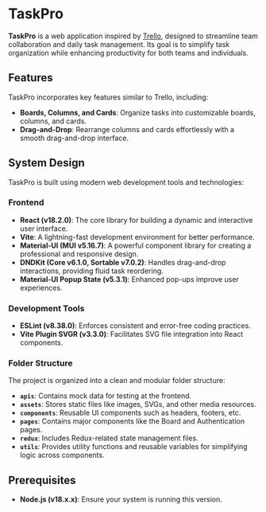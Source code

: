 # TaskPro

**TaskPro** is a web application inspired by [Trello](https://trello.com), designed to streamline team collaboration and daily task management. Its goal is to simplify task organization while enhancing productivity for both teams and individuals.

## Features

TaskPro incorporates key features similar to Trello, including:

-   **Boards, Columns, and Cards**: Organize tasks into customizable boards, columns, and cards.
-   **Drag-and-Drop**: Rearrange columns and cards effortlessly with a smooth drag-and-drop interface.

## System Design

TaskPro is built using modern web development tools and technologies:

### **Frontend**

-   **React (v18.2.0)**: The core library for building a dynamic and interactive user interface.
-   **Vite**: A lightning-fast development environment for better performance.
-   **Material-UI (MUI v5.16.7)**: A powerful component library for creating a professional and responsive design.
-   **DNDKit (Core v6.1.0, Sortable v7.0.2)**: Handles drag-and-drop interactions, providing fluid task reordering.
-   **Material-UI Popup State (v5.3.1)**: Enhanced pop-ups improve user experiences.

### **Development Tools**

-   **ESLint (v8.38.0)**: Enforces consistent and error-free coding practices.
-   **Vite Plugin SVGR (v3.3.0)**: Facilitates SVG file integration into React components.

### **Folder Structure**

The project is organized into a clean and modular folder structure:

-   **`apis`**: Contains mock data for testing at the frontend.
-   **`assets`**: Stores static files like images, SVGs, and other media resources.
-   **`components`**: Reusable UI components such as headers, footers, etc.
-   **`pages`**: Contains major components like the Board and Authentication pages.
-   **`redux`**: Includes Redux-related state management files.
-   **`utils`**: Provides utility functions and reusable variables for simplifying logic across components.

## Prerequisites

-   **Node.js (v18.x.x)**: Ensure your system is running this version.
